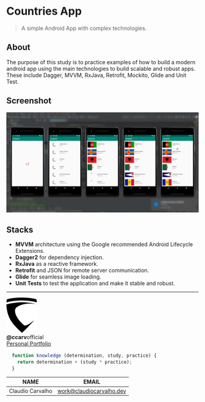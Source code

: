 # Countries App
> A simple Android App with complex technologies.
## About
The purpose of this study is to practice examples of how to build a modern android app using the main technologies to build scalable and robust apps. These include Dagger, MVVM, RxJava, Retrofit, Mockito, Glide and Unit Test.

## Screenshot
![Countries App](https://github.com/ccarvofficial/androidproject-countriesapp/blob/master/app/src/main/res/drawable/countries-app.png)

## Stacks
- **MVVM** architecture using the Google recommended Android Lifecycle Extensions.
- **Dagger2** for dependency injection.
- **RxJava** as a reactive framework.
- **Retrofit** and JSON for remote server communication.
- **Glide** for seamless image loading.
- **Unit Tests** to test the application and make it stable and robust.

---
![Claudio Carvalho Logotype](https://github.com/ccarvofficial/react-tictactoe/blob/master/public/ccarv-logotype.png)<br>
**@ccarv**official<br>
[Personal Portfolio](http://claudiocarvalho.dev)

```javascript
  function knowledge (determination, study, practice) {
    return determination + (study * practice);
  }
```
| NAME             | EMAIL                    |
| ---------------- | ------------------------ |
| Claudio Carvalho | work@claudiocarvalho.dev |
